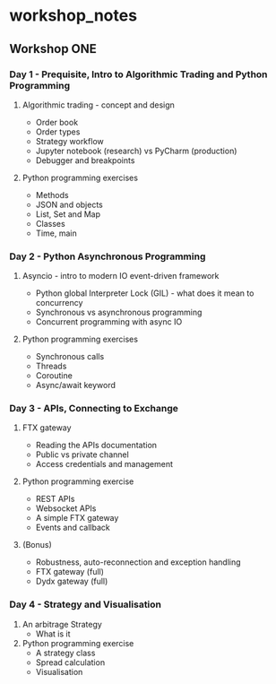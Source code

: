 # workshop_notes

## Workshop ONE

### Day 1 - Prequisite, Intro to Algorithmic Trading and Python Programming
1. Algorithmic trading - concept and design 
    * Order book
    * Order types
    * Strategy workflow
    * Jupyter notebook (research) vs PyCharm (production)
    * Debugger and breakpoints

2. Python programming exercises
    * Methods
    * JSON and objects
    * List, Set and Map
    * Classes
    * Time, main

### Day 2 - Python Asynchronous Programming
1. Asyncio - intro to modern IO event-driven framework  
    * Python global Interpreter Lock (GIL) - what does it mean to concurrency
    * Synchronous vs asynchronous programming
    * Concurrent programming with async IO
    
2. Python programming exercises
    * Synchronous calls
    * Threads 
    * Coroutine
    * Async/await keyword

### Day 3 - APIs, Connecting to Exchange 
1. FTX gateway
    * Reading the APIs documentation
    * Public vs private channel
    * Access credentials and management
2. Python programming exercise
    * REST APIs
    * Websocket APIs
    * A simple FTX gateway
    * Events and callback

3. (Bonus)
   * Robustness, auto-reconnection and exception handling
   * FTX gateway (full)
   * Dydx gateway (full)

### Day 4 - Strategy and Visualisation
1. An arbitrage Strategy
   * What is it
2. Python programming exercise
   * A strategy class
   * Spread calculation
   * Visualisation

